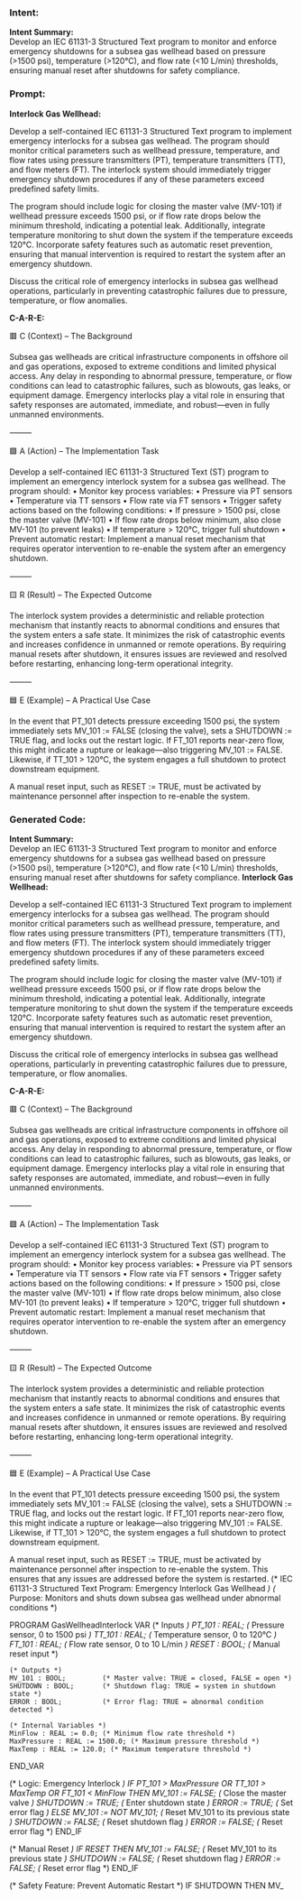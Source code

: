### Intent:
**Intent Summary:**  
Develop an IEC 61131-3 Structured Text program to monitor and enforce emergency shutdowns for a subsea gas wellhead based on pressure (>1500 psi), temperature (>120°C), and flow rate (<10 L/min) thresholds, ensuring manual reset after shutdowns for safety compliance.

### Prompt:
**Interlock Gas Wellhead:**

Develop a self-contained IEC 61131-3 Structured Text program to implement emergency interlocks for a subsea gas wellhead. The program should monitor critical parameters such as wellhead pressure, temperature, and flow rates using pressure transmitters (PT), temperature transmitters (TT), and flow meters (FT). The interlock system should immediately trigger emergency shutdown procedures if any of these parameters exceed predefined safety limits.

The program should include logic for closing the master valve (MV-101) if wellhead pressure exceeds 1500 psi, or if flow rate drops below the minimum threshold, indicating a potential leak. Additionally, integrate temperature monitoring to shut down the system if the temperature exceeds 120°C. Incorporate safety features such as automatic reset prevention, ensuring that manual intervention is required to restart the system after an emergency shutdown.

Discuss the critical role of emergency interlocks in subsea gas wellhead operations, particularly in preventing catastrophic failures due to pressure, temperature, or flow anomalies.

**C-A-R-E:**

🟥 C (Context) – The Background

Subsea gas wellheads are critical infrastructure components in offshore oil and gas operations, exposed to extreme conditions and limited physical access. Any delay in responding to abnormal pressure, temperature, or flow conditions can lead to catastrophic failures, such as blowouts, gas leaks, or equipment damage. Emergency interlocks play a vital role in ensuring that safety responses are automated, immediate, and robust—even in fully unmanned environments.

⸻

🟩 A (Action) – The Implementation Task

Develop a self-contained IEC 61131-3 Structured Text (ST) program to implement an emergency interlock system for a subsea gas wellhead. The program should:
	•	Monitor key process variables:
	•	Pressure via PT sensors
	•	Temperature via TT sensors
	•	Flow rate via FT sensors
	•	Trigger safety actions based on the following conditions:
	•	If pressure > 1500 psi, close the master valve (MV-101)
	•	If flow rate drops below minimum, also close MV-101 (to prevent leaks)
	•	If temperature > 120°C, trigger full shutdown
	•	Prevent automatic restart: Implement a manual reset mechanism that requires operator intervention to re-enable the system after an emergency shutdown.

⸻

🟨 R (Result) – The Expected Outcome

The interlock system provides a deterministic and reliable protection mechanism that instantly reacts to abnormal conditions and ensures that the system enters a safe state. It minimizes the risk of catastrophic events and increases confidence in unmanned or remote operations. By requiring manual resets after shutdown, it ensures issues are reviewed and resolved before restarting, enhancing long-term operational integrity.

⸻

🟦 E (Example) – A Practical Use Case

In the event that PT_101 detects pressure exceeding 1500 psi, the system immediately sets MV_101 := FALSE (closing the valve), sets a SHUTDOWN := TRUE flag, and locks out the restart logic. If FT_101 reports near-zero flow, this might indicate a rupture or leakage—also triggering MV_101 := FALSE. Likewise, if TT_101 > 120°C, the system engages a full shutdown to protect downstream equipment.

A manual reset input, such as RESET := TRUE, must be activated by maintenance personnel after inspection to re-enable the system.

### Generated Code:
**Intent Summary:**  
Develop an IEC 61131-3 Structured Text program to monitor and enforce emergency shutdowns for a subsea gas wellhead based on pressure (>1500 psi), temperature (>120°C), and flow rate (<10 L/min) thresholds, ensuring manual reset after shutdowns for safety compliance.
**Interlock Gas Wellhead:**

Develop a self-contained IEC 61131-3 Structured Text program to implement emergency interlocks for a subsea gas wellhead. The program should monitor critical parameters such as wellhead pressure, temperature, and flow rates using pressure transmitters (PT), temperature transmitters (TT), and flow meters (FT). The interlock system should immediately trigger emergency shutdown procedures if any of these parameters exceed predefined safety limits.

The program should include logic for closing the master valve (MV-101) if wellhead pressure exceeds 1500 psi, or if flow rate drops below the minimum threshold, indicating a potential leak. Additionally, integrate temperature monitoring to shut down the system if the temperature exceeds 120°C. Incorporate safety features such as automatic reset prevention, ensuring that manual intervention is required to restart the system after an emergency shutdown.

Discuss the critical role of emergency interlocks in subsea gas wellhead operations, particularly in preventing catastrophic failures due to pressure, temperature, or flow anomalies.

**C-A-R-E:**

🟥 C (Context) – The Background

Subsea gas wellheads are critical infrastructure components in offshore oil and gas operations, exposed to extreme conditions and limited physical access. Any delay in responding to abnormal pressure, temperature, or flow conditions can lead to catastrophic failures, such as blowouts, gas leaks, or equipment damage. Emergency interlocks play a vital role in ensuring that safety responses are automated, immediate, and robust—even in fully unmanned environments.

⸻

🟩 A (Action) – The Implementation Task

Develop a self-contained IEC 61131-3 Structured Text (ST) program to implement an emergency interlock system for a subsea gas wellhead. The program should:
	•	Monitor key process variables:
	•	Pressure via PT sensors
	•	Temperature via TT sensors
	•	Flow rate via FT sensors
	•	Trigger safety actions based on the following conditions:
	•	If pressure > 1500 psi, close the master valve (MV-101)
	•	If flow rate drops below minimum, also close MV-101 (to prevent leaks)
	•	If temperature > 120°C, trigger full shutdown
	•	Prevent automatic restart: Implement a manual reset mechanism that requires operator intervention to re-enable the system after an emergency shutdown.

⸻

🟨 R (Result) – The Expected Outcome

The interlock system provides a deterministic and reliable protection mechanism that instantly reacts to abnormal conditions and ensures that the system enters a safe state. It minimizes the risk of catastrophic events and increases confidence in unmanned or remote operations. By requiring manual resets after shutdown, it ensures issues are reviewed and resolved before restarting, enhancing long-term operational integrity.

⸻

🟦 E (Example) – A Practical Use Case

In the event that PT_101 detects pressure exceeding 1500 psi, the system immediately sets MV_101 := FALSE (closing the valve), sets a SHUTDOWN := TRUE flag, and locks out the restart logic. If FT_101 reports near-zero flow, this might indicate a rupture or leakage—also triggering MV_101 := FALSE. Likewise, if TT_101 > 120°C, the system engages a full shutdown to protect downstream equipment.

A manual reset input, such as RESET := TRUE, must be activated by maintenance personnel after inspection to re-enable the system. This ensures that any issues are addressed before the system is restarted.
(* IEC 61131-3 Structured Text Program: Emergency Interlock Gas Wellhead *)
(* Purpose: Monitors and shuts down subsea gas wellhead under abnormal conditions *)

PROGRAM GasWellheadInterlock
VAR
    (* Inputs *)
    PT_101 : REAL;         (* Pressure sensor, 0 to 1500 psi *)
    TT_101 : REAL;         (* Temperature sensor, 0 to 120°C *)
    FT_101 : REAL;         (* Flow rate sensor, 0 to 10 L/min *)
    RESET : BOOL;          (* Manual reset input *)

    (* Outputs *)
    MV_101 : BOOL;         (* Master valve: TRUE = closed, FALSE = open *)
    SHUTDOWN : BOOL;       (* Shutdown flag: TRUE = system in shutdown state *)
    ERROR : BOOL;          (* Error flag: TRUE = abnormal condition detected *)

    (* Internal Variables *)
    MinFlow : REAL := 0.0; (* Minimum flow rate threshold *)
    MaxPressure : REAL := 1500.0; (* Maximum pressure threshold *)
    MaxTemp : REAL := 120.0; (* Maximum temperature threshold *)
END_VAR

(* Logic: Emergency Interlock *)
IF PT_101 > MaxPressure OR TT_101 > MaxTemp OR FT_101 < MinFlow THEN
    MV_101 := FALSE; (* Close the master valve *)
    SHUTDOWN := TRUE; (* Enter shutdown state *)
    ERROR := TRUE;    (* Set error flag *)
ELSE
    MV_101 := NOT MV_101; (* Reset MV_101 to its previous state *)
    SHUTDOWN := FALSE; (* Reset shutdown flag *)
    ERROR := FALSE;    (* Reset error flag *)
END_IF

(* Manual Reset *)
IF RESET THEN
    MV_101 := FALSE; (* Reset MV_101 to its previous state *)
    SHUTDOWN := FALSE; (* Reset shutdown flag *)
    ERROR := FALSE;    (* Reset error flag *)
END_IF

(* Safety Feature: Prevent Automatic Restart *)
IF SHUTDOWN THEN
    MV_
